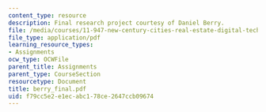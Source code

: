 ```yaml
---
content_type: resource
description: Final research project courtesy of Daniel Berry.
file: /media/courses/11-947-new-century-cities-real-estate-digital-technology-and-design-fall-2004/f79cc5e2e1ecabc178ce2647ccb09674_berry_final.pdf
file_type: application/pdf
learning_resource_types:
- Assignments
ocw_type: OCWFile
parent_title: Assignments
parent_type: CourseSection
resourcetype: Document
title: berry_final.pdf
uid: f79cc5e2-e1ec-abc1-78ce-2647ccb09674
---
```

